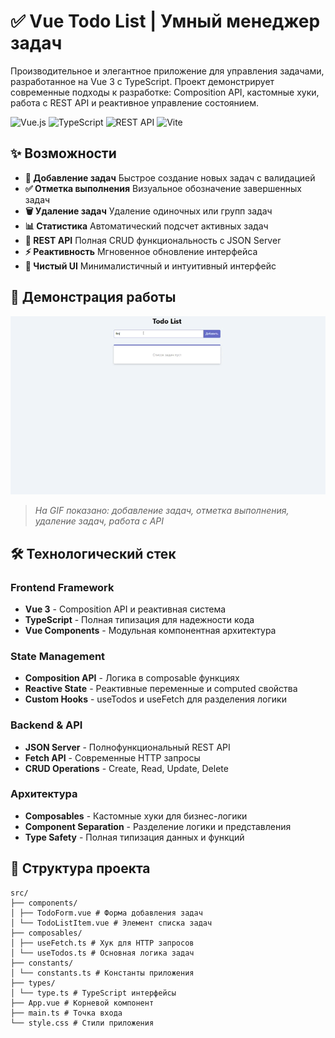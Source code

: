 # ✅ Vue Todo List | Умный менеджер задач

Производительное и элегантное приложение для управления задачами, разработанное на Vue 3 с TypeScript. Проект демонстрирует современные подходы к разработке: Composition API, кастомные хуки, работа с REST API и реактивное управление состоянием.

![Vue.js](https://img.shields.io/badge/Vue.js-35495E?style=for-the-badge&logo=vuedotjs&logoColor=4FC08D)
![TypeScript](https://img.shields.io/badge/TypeScript-007ACC?style=for-the-badge&logo=typescript&logoColor=white)
![REST API](https://img.shields.io/badge/REST_API-FF6C37?style=for-the-badge&logo=json&logoColor=white)
![Vite](https://img.shields.io/badge/Vite-B73BFE?style=for-the-badge&logo=vite&logoColor=FFD62E)

## ✨ Возможности

- **📝 Добавление задач** Быстрое создание новых задач с валидацией
- **✅ Отметка выполнения** Визуальное обозначение завершенных задач
- **🗑️ Удаление задач** Удаление одиночных или групп задач
- **📊 Статистика** Автоматический подсчет активных задач
- **🔄 REST API** Полная CRUD функциональность с JSON Server
- **⚡ Реактивность** Мгновенное обновление интерфейса
- **🎨 Чистый UI** Минималистичный и интуитивный интерфейс


## 🎥 Демонстрация работы

<!-- ВСТАВЬТЕ ВАШУ GIF-АНИМАЦИЮ ЗДЕСЬ -->
![Демонстрация работы Todo List](./to-do.gif)
<!-- ЗАМЕНИТЕ ВЫШЕСТОЯЩУЮ ССЫЛКУ НА ВАШУ REAL GIF -->

> *На GIF показано: добавление задач, отметка выполнения, удаление задач, работа с API*

## 🛠️ Технологический стек

### Frontend Framework
- **Vue 3** - Composition API и реактивная система
- **TypeScript** - Полная типизация для надежности кода
- **Vue Components** - Модульная компонентная архитектура

### State Management
- **Composition API** - Логика в composable функциях
- **Reactive State** - Реактивные переменные и computed свойства
- **Custom Hooks** - useTodos и useFetch для разделения логики

### Backend & API
- **JSON Server** - Полнофункциональный REST API
- **Fetch API** - Современные HTTP запросы
- **CRUD Operations** - Create, Read, Update, Delete

### Архитектура
- **Composables** - Кастомные хуки для бизнес-логики
- **Component Separation** - Разделение логики и представления
- **Type Safety** - Полная типизация данных и функций

## 📁 Структура проекта
```
src/
├── components/
│ ├── TodoForm.vue # Форма добавления задач
│ └── TodoListItem.vue # Элемент списка задач
├── composables/
│ ├── useFetch.ts # Хук для HTTP запросов
│ └── useTodos.ts # Основная логика задач
├── constants/
│ └── constants.ts # Константы приложения
├── types/
│ └── type.ts # TypeScript интерфейсы
├── App.vue # Корневой компонент
├── main.ts # Точка входа
└── style.css # Стили приложения
```
